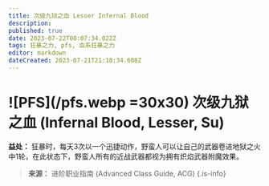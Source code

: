 ```yaml
---
title: 次级九狱之血 Lesser Infernal Blood
description: 
published: true
date: 2023-07-22T00:07:34.022Z
tags: 狂暴之力, pfs, 血系狂暴之力
editor: markdown
dateCreated: 2023-07-21T21:18:34.608Z
---
```


# ![PFS](/pfs.webp =30x30) 次级九狱之血 (Infernal Blood, Lesser, Su)

**益处：** 狂暴时，每天3次以一个迅捷动作，野蛮人可以让自己的武器卷进地狱之火中1轮，在此状态下，野蛮人所有的近战武器都视为拥有炽焰武器附魔效果。

> **来源：** 进阶职业指南 (Advanced Class Guide, ACG)
{.is-info}